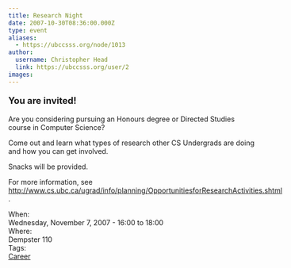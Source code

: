 ```yaml
---
title: Research Night 
date: 2007-10-30T08:36:00.000Z
type: event
aliases:
  - https://ubccsss.org/node/1013
author:
  username: Christopher Head
  link: https://ubccsss.org/user/2
images:
---
```


<div class="field field-name-body field-type-text-with-summary field-label-hidden"><div class="field-items"><div class="field-item even"><p style="font-size: 1.3em; font-weight: bold;">You are invited!</p>
<p>Are you considering pursuing an Honours degree or Directed Studies course in Computer Science?</p>
<p>Come out and learn what types of research other CS Undergrads are doing and how you can get involved.</p>
<p>Snacks will be provided.</p>
<p>For more information, see <nobr><a href="http://www.cs.ubc.ca/ugrad/info/planning/OpportunitiesforResearchActivities.shtml">http://www.cs.ubc.ca/ugrad/info/planning/OpportunitiesforResearchActivities.shtml</a></nobr>.</p>
</div></div></div><div class="field field-name-field-dates field-type-datetime field-label-above"><div class="field-label">When:&#xA0;</div><div class="field-items"><div class="field-item even"><span class="date-display-single">Wednesday, November 7, 2007 - <span class="date-display-range"><span class="date-display-start">16:00</span> to <span class="date-display-end">18:00</span></span></span></div></div></div><div class="field field-name-field-location field-type-text field-label-above"><div class="field-label">Where:&#xA0;</div><div class="field-items"><div class="field-item even">Dempster 110</div></div></div>    <footer>
    <div class="field field-name-field-tags field-type-taxonomy-term-reference field-label-above"><div class="field-label">Tags:&#xA0;</div><div class="field-items"><div class="field-item even"><a href="/career">Career</a></div></div></div>      </footer>